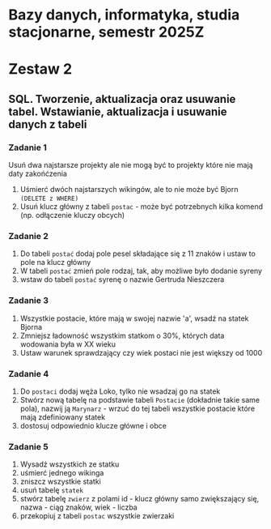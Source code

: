 # Bazy danych, informatyka, studia stacjonarne, semestr 2025Z
# Zestaw 2

## SQL. Tworzenie, aktualizacja oraz usuwanie tabel. Wstawianie, aktualizacja i usuwanie danych z tabeli


### Zadanie 1
Usuń dwa najstarsze projekty ale nie mogą być to projekty które nie mają daty zakońćzenia 
1. Uśmierć dwóch najstarszych wikingów, ale to nie może być Bjorn `(DELETE z WHERE)`
2. Usuń klucz główny z tabeli `postac` - może być potrzebnych kilka komend (np. odłączenie kluczy obcych)

### Zadanie 2
1. Do tabeli `postać` dodaj pole pesel składające się z 11 znaków i ustaw to pole na klucz główny
2. W tabeli `postać` zmień pole rodzaj, tak, aby możliwe było dodanie syreny
3. wstaw do tabeli `postać` syrenę o nazwie Gertruda Nieszczera

### Zadanie 3
1. Wszystkie postacie, które mają w swojej nazwie 'a', wsadź na statek Bjorna
2. Zmniejsz ładowność wszystkim statkom o 30%, których data wodowania była w XX wieku
3. Ustaw warunek sprawdzający czy wiek postaci nie jest większy od 1000

### Zadanie 4
1. Do `postaci` dodaj węża Loko, tylko nie wsadzaj go na statek
2. Stwórz nową tabelę na podstawie tabeli `Postacie` (dokładnie takie same pola), nazwij ją `Marynarz` - wrzuć do tej tabeli wszystkie postacie które mają zdefiniowany statek
3. dostosuj odpowiednio klucze główne i obce

### Zadanie 5
1. Wysadź wszystkich ze statku
2. uśmierć jednego wikinga
3. zniszcz wszystkie statki
4. usuń tabelę `statek`
5. stwórz tabelę `zwierz` z polami id - klucz główny samo zwiększający się, nazwa - ciąg znaków, wiek - liczba
6. przekopiuj z tabeli `postac` wszystkie zwierzaki
